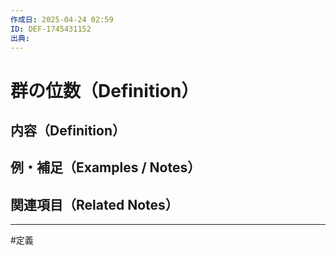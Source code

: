 ```yaml
---
作成日: 2025-04-24 02:59
ID: DEF-1745431152
出典:
---
```


# 群の位数（Definition）

## 内容（Definition）



## 例・補足（Examples / Notes）



## 関連項目（Related Notes）



---
#定義 